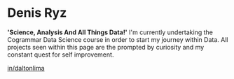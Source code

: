 # Denis Ryz

**'Science, Analysis And All Things Data!'**
I'm currently undertaking the Cogrammar Data Science course in order to start my journey within Data. All projects seen within this page are the prompted by curiosity and my constant quest for self improvement.
 
  
  <a rel="nofollow me" class="Link--primary" style="overflow-wrap: anywhere" href="https://linkedin.com/in/DenisRyz">in/daltonlima</a>
